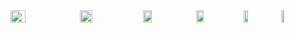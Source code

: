 <div style="display: flex;">
<img width=22% src=https://octodex.github.com/images/daftpunktocat-thomas.gif />
<img width=20% src=https://octodex.github.com/images/daftpunktocat-thomas.gif />
<img width=17% src=https://octodex.github.com/images/daftpunktocat-thomas.gif />
<img width=15% src=https://octodex.github.com/images/daftpunktocat-thomas.gif />
<img width=12% src=https://octodex.github.com/images/daftpunktocat-thomas.gif />
<img width=10% src=https://octodex.github.com/images/daftpunktocat-thomas.gif />
</div>
